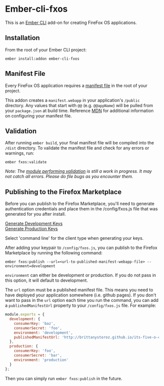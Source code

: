 # Ember-cli-fxos

This is an [Ember CLI](http://www.ember-cli.com/) add-on for creating FireFox OS applications. 

## Installation
From the root of your Ember CLI project:

```
ember install:addon ember-cli-fxos
```

## Manifest File
Every FireFox OS application requires a [manifest file](https://developer.mozilla.org/en-US/Apps/Build/Manifest) in the root of your project.

This addon creates a `manifest.webapp` in your application's `/public` directory. Any values that start with `@@` (e.g. `@@appName`) will be pulled from your `package.json` at build time. Reference [MDN](https://developer.mozilla.org/en-US/Apps/Build/Manifest) for additional information on configuring your manifest file.

## Validation
After running `ember build`, your final manifest file will be compiled into the `/dist` directory. To validate the manifest file and check for any errors or warnings, run:

`ember fxos:validate`

*Note: The [module performing validation](https://github.com/mozilla/firefox-app-validator-manifest) is still a work in progress. It may not catch all errors. Please do file bugs as you encounter them.*

## Publishing to the Firefox Marketplace
Before you can publish to the Firefox Marketplace, you'll need to generate authentication credentials and place them in the /config/fxos.js file that was generated for you after install.

[Generate Development Keys](https://marketplace-dev.allizom.org/developers/api)  
[Generate Production Keys](https://marketplace.firefox.com/developers/api)

Select 'command line' for the client type when generating your keys.

After adding your keypair to `/config/fxos.js`, you can publish to the Firefox Marketplace by running the following command:

`ember fxos:publish --url=<url-to-published-manifest-webapp-file> --environment=development`

`environment` can either be development or production. If you do not pass in this option, it will default to development.

The `url` option must be a published manifest file. This means you need to have deployed your application somewhere (i.e. github pages). If you don't want to pass in the `url` option each time you run the command, you can add a `publishedManifestUrl` property to your `/config/fxos.js` file. For example:

```javascript
module.exports = {
  development: {
    consumerKey: 'baz',
    consumerSecret: 'foo',
    environment: 'development',
    publishedManifestUrl: 'http://brittanystoroz.github.io/its-five-o-clock-somewhere/manifest.webapp'
  },
  production: {
    consumerKey: 'foo',
    consumerSecret: 'bar',
    environment: 'production'
  }
};
```
Then you can simply run `ember fxos:publish` in the future.
